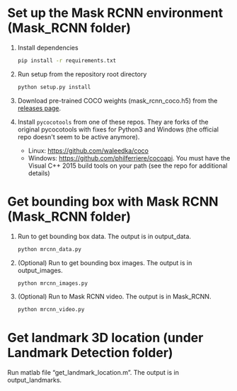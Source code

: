 # Set up the Mask RCNN environment (Mask_RCNN folder)
1. Install dependencies
   ```bash
   pip install -r requirements.txt
   ```
2. Run setup from the repository root directory
    ```bash
    python setup.py install
    ``` 
3. Download pre-trained COCO weights (mask_rcnn_coco.h5) from the [releases page](https://github.com/matterport/Mask_RCNN/releases).
4. Install `pycocotools` from one of these repos. They are forks of the original pycocotools with fixes for Python3 and Windows (the official repo doesn't seem to be active anymore).

    * Linux: https://github.com/waleedka/coco
    * Windows: https://github.com/philferriere/cocoapi.
    You must have the Visual C++ 2015 build tools on your path (see the repo for additional details)

# Get bounding box with Mask RCNN (Mask_RCNN folder)
1. Run to get bounding box data. The output is in output_data.
   ```bash
   python mrcnn_data.py
   ```
2. (Optional) Run to get bounding box images. The output is in output_images.
   ```bash
   python mrcnn_images.py
   ```
3. (Optional) Run to Mask RCNN video. The output is in Mask_RCNN.
   ```bash
   python mrcnn_video.py
   ```

# Get landmark 3D location (under Landmark Detection folder)
Run matlab file “get_landmark_location.m”. The output is in output_landmarks.
